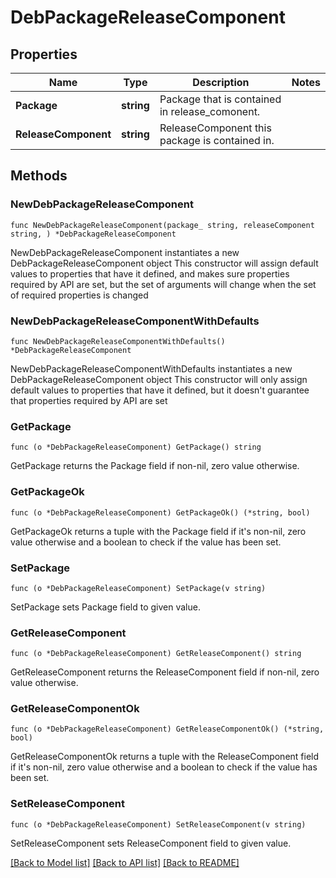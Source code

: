 # DebPackageReleaseComponent

## Properties

Name | Type | Description | Notes
------------ | ------------- | ------------- | -------------
**Package** | **string** | Package that is contained in release_comonent. | 
**ReleaseComponent** | **string** | ReleaseComponent this package is contained in. | 

## Methods

### NewDebPackageReleaseComponent

`func NewDebPackageReleaseComponent(package_ string, releaseComponent string, ) *DebPackageReleaseComponent`

NewDebPackageReleaseComponent instantiates a new DebPackageReleaseComponent object
This constructor will assign default values to properties that have it defined,
and makes sure properties required by API are set, but the set of arguments
will change when the set of required properties is changed

### NewDebPackageReleaseComponentWithDefaults

`func NewDebPackageReleaseComponentWithDefaults() *DebPackageReleaseComponent`

NewDebPackageReleaseComponentWithDefaults instantiates a new DebPackageReleaseComponent object
This constructor will only assign default values to properties that have it defined,
but it doesn't guarantee that properties required by API are set

### GetPackage

`func (o *DebPackageReleaseComponent) GetPackage() string`

GetPackage returns the Package field if non-nil, zero value otherwise.

### GetPackageOk

`func (o *DebPackageReleaseComponent) GetPackageOk() (*string, bool)`

GetPackageOk returns a tuple with the Package field if it's non-nil, zero value otherwise
and a boolean to check if the value has been set.

### SetPackage

`func (o *DebPackageReleaseComponent) SetPackage(v string)`

SetPackage sets Package field to given value.


### GetReleaseComponent

`func (o *DebPackageReleaseComponent) GetReleaseComponent() string`

GetReleaseComponent returns the ReleaseComponent field if non-nil, zero value otherwise.

### GetReleaseComponentOk

`func (o *DebPackageReleaseComponent) GetReleaseComponentOk() (*string, bool)`

GetReleaseComponentOk returns a tuple with the ReleaseComponent field if it's non-nil, zero value otherwise
and a boolean to check if the value has been set.

### SetReleaseComponent

`func (o *DebPackageReleaseComponent) SetReleaseComponent(v string)`

SetReleaseComponent sets ReleaseComponent field to given value.



[[Back to Model list]](../README.md#documentation-for-models) [[Back to API list]](../README.md#documentation-for-api-endpoints) [[Back to README]](../README.md)


